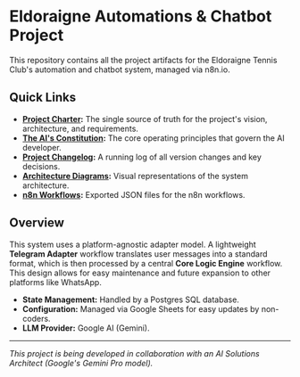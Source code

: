 # Eldoraigne Automations & Chatbot Project

This repository contains all the project artifacts for the Eldoraigne Tennis Club's automation and chatbot system, managed via n8n.io.

## Quick Links

- **[Project Charter](./project_charter/Project_Charter_v6.md):** The single source of truth for the project's vision, architecture, and requirements.
- **[The AI's Constitution](./project_charter/AI_Constitution.md):** The core operating principles that govern the AI developer.
- **[Project Changelog](./project_charter/Changelog.md):** A running log of all version changes and key decisions.
- **[Architecture Diagrams](./architecture_diagrams/):** Visual representations of the system architecture.
- **[n8n Workflows](./n8n_workflows/):** Exported JSON files for the n8n workflows.

## Overview

This system uses a platform-agnostic adapter model. A lightweight **Telegram Adapter** workflow translates user messages into a standard format, which is then processed by a central **Core Logic Engine** workflow. This design allows for easy maintenance and future expansion to other platforms like WhatsApp.

- **State Management:** Handled by a Postgres SQL database.
- **Configuration:** Managed via Google Sheets for easy updates by non-coders.
- **LLM Provider:** Google AI (Gemini).

---

*This project is being developed in collaboration with an AI Solutions Architect (Google's Gemini Pro model).*

